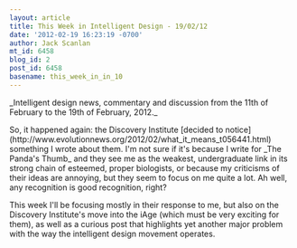 ```yaml
---
layout: article
title: This Week in Intelligent Design - 19/02/12
date: '2012-02-19 16:23:19 -0700'
author: Jack Scanlan
mt_id: 6458
blog_id: 2
post_id: 6458
basename: this_week_in_in_10
---
```

<p>_Intelligent design news, commentary and discussion from the 11th of February to the 19th of February, 2012._</p>


<p>So, it happened again: the Discovery Institute [decided to notice](http://www.evolutionnews.org/2012/02/what_it_means_t056441.html) something I wrote about them. I'm not sure if it's because I write for _The Panda's Thumb_ and they see me as the weakest, undergraduate link in its strong chain of esteemed, proper biologists, or because my criticisms of their ideas are annoying, but they seem to focus on me quite a lot. Ah well, any recognition is good recognition, right?</p>


<p>This week I'll be focusing mostly in their response to me, but also on the Discovery Institute's move into the iAge (which must be very exciting for them), as well as a curious post that highlights yet another major problem with the way the intelligent design movement operates.</p>
